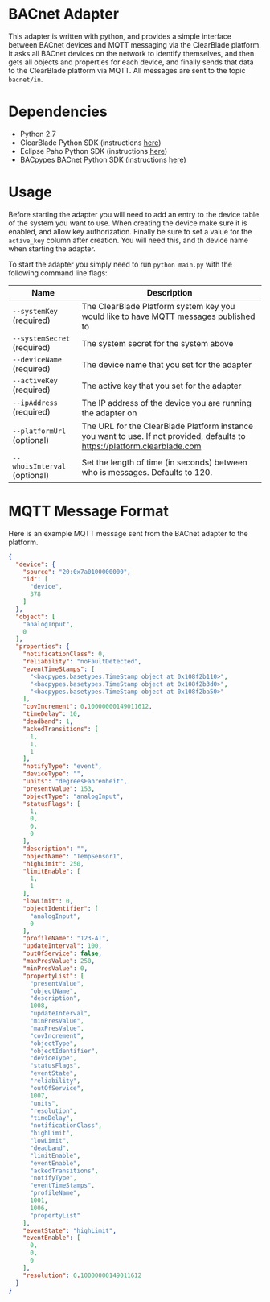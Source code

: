 # BACnet Adapter
This adapter is written with python, and provides a simple interface between BACnet devices and MQTT messaging via the ClearBlade platform. It asks all BACnet devices on the network to identify themselves, and then gets all objects and properties for each device, and finally sends that data to the ClearBlade platform via MQTT. All messages are sent to the topic `bacnet/in`.

# Dependencies
- Python 2.7
- ClearBlade Python SDK (instructions [here](https://github.com/ClearBlade/Python-API))
- Eclipse Paho Python SDK (instructions [here](https://eclipse.org/paho/clients/python/))
- BACpypes BACnet Python SDK (instructions [here](http://bacpypes.readthedocs.io/en/latest/?badge=latest))

# Usage
Before starting the adapter you will need to add an entry to the device table of the system you want to use. When creating the device make sure it is enabled, and allow key authorization. Finally be sure to set a value for the `active_key` column after creation. You will need this, and th device name when starting the adapter.

To start the adapter you simply need to run `python main.py` with the following command line flags:

|Name|Description|
|---|---|
|`--systemKey` (required)|The ClearBlade Platform system key you would like to have MQTT messages published to|
|`--systemSecret` (required)|The system secret for the system above|
|`--deviceName` (required)|The device name that you set for the adapter|
|`--activeKey` (required)|The active key that you set for the adapter|
|`--ipAddress` (required)|The IP address of the device you are running the adapter on|
|`--platformUrl` (optional)|The URL for the ClearBlade Platform instance you want to use. If not provided, defaults to https://platform.clearblade.com|
|`--whoisInterval` (optional)|Set the length of time (in seconds) between who is messages. Defaults to 120.

# MQTT Message Format
Here is an example MQTT message sent from the BACnet adapter to the platform.

```json
{
  "device": {
    "source": "20:0x7a0100000000",
    "id": [
      "device",
      378
    ]
  },
  "object": [
    "analogInput",
    0
  ],
  "properties": {
    "notificationClass": 0,
    "reliability": "noFaultDetected",
    "eventTimeStamps": [
      "<bacpypes.basetypes.TimeStamp object at 0x108f2b110>",
      "<bacpypes.basetypes.TimeStamp object at 0x108f2b3d0>",
      "<bacpypes.basetypes.TimeStamp object at 0x108f2ba50>"
    ],
    "covIncrement": 0.10000000149011612,
    "timeDelay": 10,
    "deadband": 1,
    "ackedTransitions": [
      1,
      1,
      1
    ],
    "notifyType": "event",
    "deviceType": "",
    "units": "degreesFahrenheit",
    "presentValue": 153,
    "objectType": "analogInput",
    "statusFlags": [
      1,
      0,
      0,
      0
    ],
    "description": "",
    "objectName": "TempSensor1",
    "highLimit": 250,
    "limitEnable": [
      1,
      1
    ],
    "lowLimit": 0,
    "objectIdentifier": [
      "analogInput",
      0
    ],
    "profileName": "123-AI",
    "updateInterval": 100,
    "outOfService": false,
    "maxPresValue": 250,
    "minPresValue": 0,
    "propertyList": [
      "presentValue",
      "objectName",
      "description",
      1008,
      "updateInterval",
      "minPresValue",
      "maxPresValue",
      "covIncrement",
      "objectType",
      "objectIdentifier",
      "deviceType",
      "statusFlags",
      "eventState",
      "reliability",
      "outOfService",
      1007,
      "units",
      "resolution",
      "timeDelay",
      "notificationClass",
      "highLimit",
      "lowLimit",
      "deadband",
      "limitEnable",
      "eventEnable",
      "ackedTransitions",
      "notifyType",
      "eventTimeStamps",
      "profileName",
      1001,
      1006,
      "propertyList"
    ],
    "eventState": "highLimit",
    "eventEnable": [
      0,
      0,
      0
    ],
    "resolution": 0.10000000149011612
  }
}
```